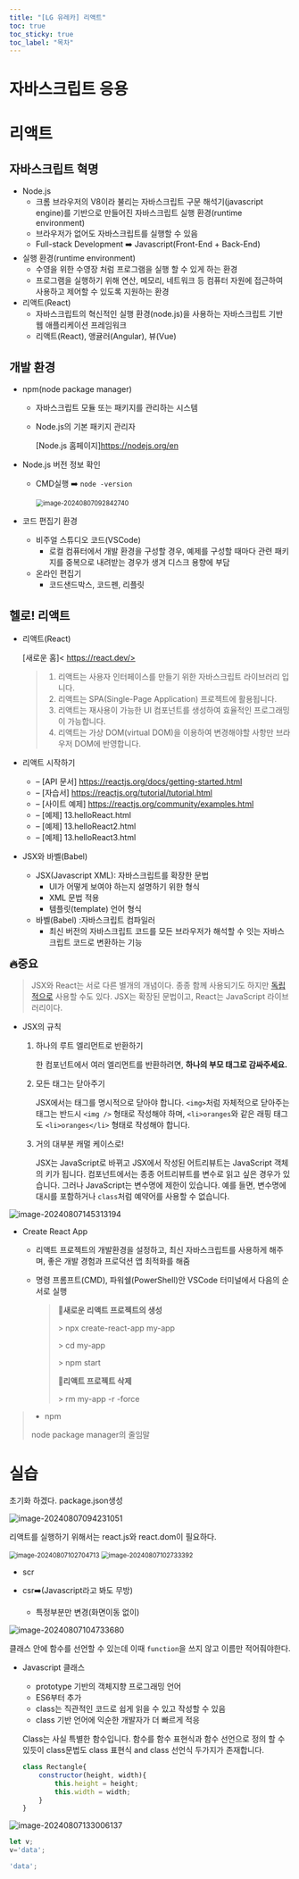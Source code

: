 ```yaml
---
title: "[LG 유레카] 리액트"
toc: true
toc_sticky: true
toc_label: "목차"
---
```


# 자바스크립트 응용

# 리액트

## 자바스크립트 혁명

- Node.js
  - 크롬 브라우저의 V8이라 불리는 자바스크립트 구문 해석기(javascript engine)를 기반으로 만들어진 자바스크립트 실행 환경(runtime environment)
  - 브라우저가 없어도 자바스크립트를 실행할 수 있음
  - Full-stack Development ➡️ Javascript(Front-End + Back-End)
- 실행 환경(runtime environment)
  - 수영을 위한 수영장 처럼 프로그램을 실행 할 수 있게 하는 환경
  - 프로그램을 실행하기 위해 연산, 메모리, 네트워크 등 컴퓨터 자원에 접근하여 사용하고 제어할 수 있도록 지원하는 환경
- <span class="hlm">리액트(React)</span>
  - 자바스크립트의 혁신적인 실행 환경(node.js)을 사용하는 자바스크립트 기반 웹 애플리케이션 프레임워크
  - 리액트(React), 앵귤러(Angular), 뷰(Vue)

## 개발 환경

- npm(node package manager)
  - 자바스크립트 모듈 또는 패키지를 관리하는 시스템

  - Node.js의 기본 패키지 관리자

    [Node.js 홈페이지]<https://nodejs.org/en>



- Node.js 버전 정보 확인

  - CMD실행 ➡️ `node -version`

    <img src="/../../images/2024-08-07-리액트1/image-20240807092842740.png" alt="image-20240807092842740" style="zoom:80%;" />

- 코드 편집기 환경
  - 비주얼 스튜디오 코드(VSCode)
    - 로컬 컴퓨터에서 개발 환경을 구성할 경우, 예제를 구성할 때마다 관련 패키지를 중복으로 내려받는 경우가 생겨 디스크 용향에 부담
  - 온라인 편집기
    - 코드샌드박스, 코드펜, 리플릿

## 헬로! 리액트

- 리액트(React)

  [새로운 홈]< https://react.dev/>

  > 1. 리액트는 사용자 인터페이스를 만들기 위한 자바스크립트 라이브러리 입니다.
  > 2. 리액트는 SPA(Single-Page Application) 프로젝트에 활용됩니다.
  > 3. 리액트는 재사용이 가능한 UI 컴포넌트를 생성하여 효율적인 프로그래밍이 가능합니다. 
  > 4. 리액트는 가상 DOM(virtual DOM)을 이용하여 변경해야할 사항만 브라우저 DOM에 반영합니다.

  

  

  

  

- 리액트 시작하기
  - – [API 문서] https://reactjs.org/docs/getting-started.html
  - – [자습서] https://reactjs.org/tutorial/tutorial.html
  - – [사이트 예제] https://reactjs.org/community/examples.html
  - – [예제] 13.helloReact.html
  - – [예제] 13.helloReact2.html
  - – [예제] 13.helloReact3.html

- JSX와 바벨(Babel)
  - JSX(Javascript XML): 자바스크립트를 확장한 문법
    - UI가 어떻게 보여야 하는지 설명하기 위한 형식
    - XML 문법 적용
    - 템플릿(template) 언어 형식
  - 바벨(Babel) :자바스크립트 컴파일러
    - 최신 버전의 자바스크립트 코드를 모든 브라우저가 해석할 수 잇는 자바스크립트 코드로 변환하는 기능

<span style="font-size:20px; font-weight: 900">🔥중요</span>

> JSX와 React는 서로 다른 별개의 개념이다. 종종 함께 사용되기도 하지만 [독립적으로](https://ko.legacy.reactjs.org/blog/2020/09/22/introducing-the-new-jsx-transform.html#whats-a-jsx-transform) 사용할 수도 있다. JSX는 확장된 문법이고, React는 JavaScript 라이브러리이다.

- JSX의 규칙

  1. 하나의 루트 엘리먼트로 반환하기

     한 컴포넌트에서 여러 엘리먼트를 반환하려면, **하나의 부모 태그로 감싸주세요.**

  2. 모든 태그는 닫아주기

     JSX에서는 태그를 명시적으로 닫아야 합니다. `<img>`처럼 자체적으로 닫아주는 태그는 반드시 `<img />` 형태로 작성해야 하며, `<li>oranges`와 같은 래핑 태그도 `<li>oranges</li>` 형태로 작성해야 합니다.

  3. 거의 대부분 캐멀 케이스로!

     JSX는 JavaScript로 바뀌고 JSX에서 작성된 어트리뷰트는 JavaScript 객체의 키가 됩니다. 컴포넌트에서는 종종 어트리뷰트를 변수로 읽고 싶은 경우가 있습니다. 그러나 JavaScript는 변수명에 제한이 있습니다. 예를 들면, 변수명에 대시를 포함하거나 `class`처럼 예약어를 사용할 수 없습니다.

![image-20240807145313194](../../../images/2024-08-07-리액트1/image-20240807145313194.png)

- Create React App

  - 리액트 프로젝트의 개발환경을 설정하고, 최신 자바스크립트를 사용하게 해주며, 좋은 개발 경험과 프로덕션 앱 최적화를 해줌

  - 명령 프롬프트(CMD), 파워쉘(PowerShell)안 VSCode 터미널에서 다음의 순서로 실행

    > **🔹새로운 리액트 프로젝트의 생성**
    >
    > \> npx create-react-app my-app
    >
    > \> cd my-app
    >
    > \> npm start
    >
    > **🔹리액트 프로젝트 삭제**
    >
    > \> rm my-app -r -force





> -  npm
>
>   node package manager의 줄임말





# 실습

초기화 하겠다. package.json생성

![image-20240807094231051](../../../images/2024-08-07-리액트1/image-20240807094231051.png)



리액트를 실행하기 위해서는 react.js와 react.dom이 필요하다.

<img src="/../../images/2024-08-07-리액트1/image-20240807102704713.png" alt="image-20240807102704713" style="zoom:80%;" />

<img src="/../../images/2024-08-07-리액트1/image-20240807102733392.png" alt="image-20240807102733392" style="zoom:80%;" />



- scr 

- csr➡️(Javascript라고 봐도 무방)
  - 특정부분만 변경(화면이동 없이) 

![image-20240807104733680](../../../images/2024-08-07-리액트1/image-20240807104733680.png)

클래스 안에 함수를 선언할 수 있는데 이때 `function`을 쓰지 않고 이름만 적어줘야한다.

- Javascript 클래스

  - prototype 기반의 객체지향 프로그래밍 언어
  - ES6부터 추가
  - class는 직관적인 코드로 쉽게 읽을 수 있고 작성할 수 있음
  - class 기반 언어에 익순한 개발자가 더 빠르게 적응

  Class는 사실 특별한 함수입니다. 함수를 함수 표현식과 함수 선언으로 정의 할 수 있듯이 class문법도 class 표현식 and class 선언식 두가지가 존재합니다.

  ```js
  class Rectangle{
      constructor(height, width){
          this.height = height;
          this.width = width;
      }
  }
  ```

  

![image-20240807133006137](../../../images/2024-08-07-리액트1/image-20240807133006137.png)

``` js
let v;
v='data';

'data';
```


